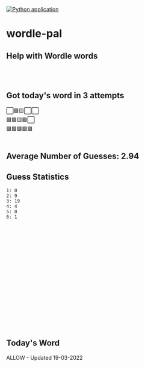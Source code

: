 [![Python application](https://github.com/schleising/wordle-pal/actions/workflows/python-app.yml/badge.svg)](https://github.com/schleising/wordle-pal/actions/workflows/python-app.yml)
# wordle-pal
## Help with Wordle words
</br>
</br>

## Got today's word in 3 attempts</br>
⬜🟩🟨⬜⬜\
🟩🟩🟨🟩⬜\
🟩🟩🟩🟩🟩\
</br>
## Average Number of Guesses: 2.94</br>
## Guess Statistics</br>
    1: 0
    2: 9
    3: 19
    4: 4
    5: 0
    6: 1
</br>
</br>
</br>
</br>
</br>
</br>
</br>
</br>
</br>
</br>
</br>
</br>
</br>
</br>
</br>
</br>

## Today's Word
ALLOW - Updated 19-03-2022
